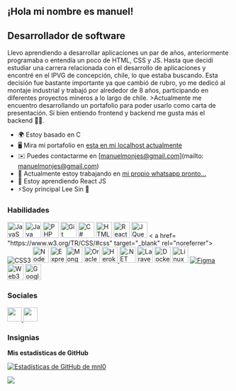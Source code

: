 ¡Hola mi nombre es manuel! 
-------------------------
Desarrollador de software
------------------------- 
Llevo aprendiendo a desarrollar aplicaciones un par de años, anteriormente programaba o entendía un poco de HTML, CSS y JS. Hasta que decidí estudiar una carrera relacionada con el desarrollo de aplicaciones y encontré en el IPVG de concepción, chile, lo que estaba buscando. Esta decisión fue bastante importante ya que cambió de rubro, yo me dedicó al montaje industrial y trabajó por alrededor de 8 años, participando en diferentes proyectos mineros a lo largo de chile. \>Actualmente me encuentro desarrollando un portafolio para poder usarlo como carta de presentación. Si bien entiendo frontend y backend me gusta más el backend 👨‍💻. 
* 🌍 Estoy basado en C
* 🖥️ Mira mi portafolio en [esta en mi localhost actualmente](http://proximamente)[](http://proximamente)
* ✉️ Puedes contactarme en [manuelmonjes@gmail.com](mailto: manuelmonjes@gmail.com)[](mailto:manuelmonjes@gmail.com)
* 🚀 Actualmente estoy trabajando en [mi propio whatsapp pronto...](http://proximamente)[](http://proximamente)
* 🧠 Estoy aprendiendo React JS
* ⚡Soy principal Lee Sin 👀

### Habilidades


<p align="left">
<a href="https://developer.mozilla.org/en-US/docs/Web/JavaScript" target="_blank" rel="noreferrer"><img src="https ://raw.githubusercontent.com/danielcranney/readme-generator/main/public/icons/skills/javascript-colored.svg" width="36" height="36" alt="JavaScript" /></a> <a href="https://www.oracle.com/java/" target="_blank" rel="noreferrer"><img src="https://raw.githubusercontent.com/danielcranney/readme-generator/ main/public/icons/skills/java-colored.svg" width="36" height="36" alt="Java" /></a> <a href="https://www.php.net/ " target="_blank" rel="noreferrer"><img src="https://raw.githubusercontent.com/danielcranney/readme-generator/main/public/icons/skills/php-colored.svg" width=" 36" height="36" alt="PHP" /></a> <a href="https://git-scm.com/" target="_blank" rel="noreferrer"><img src=" https://raw.githubusercontent.com/danielcranney/readme-generator/main/public/icons/skills/git-colored.svg" width="36" height="36" alt="Git" /></a > <a href="https://docs.microsoft.com/en-us/dotnet/csharp/" target="_blank" rel="noreferrer"><img src="https://raw.githubusercontent.com /danielcranney/readme-generator/main/public/icons/skills/csharp-colored.svg" width="36" height="36" alt="C#" /></a> <a href="https:/ /developer.mozilla.org/en-US/docs/Glossary/HTML5" target="_blank" rel="noreferrer"><img src="https://raw.githubusercontent.com/danielcranney/readme-generator/main /public/icons/skills/html5-colored.svg" width="36" height="36" alt="HTML5" /></a> <a href="https://reactjs.org/" target= "_blank" rel="noreferrer"><img src="https://raw.githubusercontent.com/danielcranney/readme-generator/main/public/icons/skills/react-colored.svg" width="36" height ="36" alt="React" /></a> <a href="https://jquery.com/" target="_blank" rel="noreferrer"><img src="https://raw .githubusercontent.com/danielcranney/readme-generator/main/public/icons/skills/jquery-colored.svg" width="36" height="36" alt="JQuery" /></a> < a href= "https://www.w3.org/TR/CSS/#css" target="_blank" rel="noreferrer"><img src="https://raw.githubusercontent.com/danielcranney/readme-generator/ principal/público/icons/skills/css3-colored.svg" ancho="36" altura="36" alt="CSS3" /></a> <a href="https://nodejs.org/en/" target="_blank" rel="noreferrer"> <img src="https://raw.githubusercontent.com/danielcranney/readme-generator/main/public/icons/skills/nodejs-colored.svg" width="36" height="36" alt="NodeJS" /></a> <a href="https://expressjs.com/" target="_blank" rel="noreferrer"><img src="https://raw.githubusercontent.com/danielcranney/readme- generador/main/public/icons/skills/express-colored.svg" width="36" height="36" alt="Express" /></a><a href="https://www.mongodb.com/" target="_blank" rel="noreferrer"><img src="https://raw.githubusercontent.com/danielcranney/readme-generator/main/ public/icons/skills/mongodb-colored.svg" width="36" height="36" alt="MongoDB" /></a> <a href="https://www.oracle.com/uk/ index.html" target="_blank" rel="noreferrer"><img src="https://raw.githubusercontent.com/danielcranney/readme-generator/main/public/icons/skills/oracle-colored.svg" width="36" height="36" alt="Oracle" /></a> <a href="https://www.heroku.com/" target="_blank" rel="noreferrer"><img src="https://raw.githubusercontent.com/danielcranney/readme-generator/main/public/icons/skills/heroku-colored.svg" width="36" height="36" alt="Heroku" /> </a> <a href="https://dotnet.microsoft.com/en-us/" target="_blank" rel="noreferrer"><img src="https://raw.githubusercontent.com/ danielcranney/readme-generator/main/public/icons/skills/dot-net-colored.svg" width="36" height="36" alt=".NET" /></a> <a href="https ://laravel.com/" target="_blank" rel="noreferrer"><img src="https://raw.githubusercontent.com/danielcranney/readme-generator/main/public/icons/skills/laravel- coloured.svg" width="36" height="36" alt="Laravel" /></a> <a href="https://www.docker.com/" target="_blank" rel="noreferrer "><img src="https://raw.githubusercontent.com/danielcranney/readme-generator/main/public/icons/skills/docker-colored.svg" width="36" height="36" alt=" Docker" /></a> <a href="https://www.linux.org" target="_blank" rel="noreferrer"><img src="https://raw.githubusercontent.com/danielcranney /readme-generator/main/public/icons/skills/linux-colored.svg" width="36" height="36" alt="Linux" /></a> <a href="https://www .figma.com/" target="_blank" rel="noreferrer"><img src="https://raw.githubusercontent.com/danielcranney/readme-generator/main/public/icons/skills/figma-colored. svg" ancho="36" altura="36" alt="Figma" /></a> <a href="https://web3js.readthedocs.io/en/v1.7.1/#" target="_blank " rel="noreferrer"><img src="https://raw.githubusercontent.com/danielcranney/readme-generator/main/public/icons/skills/web3js-colored.svg" width="36" height="36" alt="Web3Js" /></a> <a href="https://cloud.google.com/" target="_blank" rel="noreferrer"> <img src="https://raw.githubusercontent.com/danielcranney/readme-generator/main/public/icons/skills/googlecloud-colored.svg" width="36" height="36" alt="Google Cloud " /></a>
</p>


### Sociales

<p align="left"> <a href="https://www.github.com/mnl0" target="_blank" rel="noreferrer"> <imagen> <source media="(prefiere -esquema de color: oscuro)" srcset="https://raw.githubusercontent.com/danielcranney/readme-generator/main/public/icons/socials/github-dark.svg" /> <source media="(prefiere -esquema de color: claro)" srcset="https://raw.githubusercontent.com/danielcranney/readme-generator/main/public/icons/socials/github.svg" /> <img src="https:// raw.githubusercontent.com/danielcranney/readme-generator/main/public/icons/socials/github.svg" width="32" height="32" /> </imagen> </a> <a href="https ://www.x.com/Mnl0_M" target="_blank" rel="noreferrer"> <imagen> <source media="(prefiere-color-esquema: oscuro)" srcset="https://raw.githubusercontent .com/danielcranney/readme-generator/main/public/icons/socials/twitter-dark.svg" /> <source media="(prefiere-color-esquema: claro)" srcset="https://raw.githubusercontent .com/danielcranney/readme-generator/main/public/icons/socials/twitter.svg" /> <img src="https://raw.githubusercontent.com/danielcranney/readme-generator/main/public/icons/ sociales/twitter.svg" width="32" height="32" /> </imagen> </a> </p>

### Insignias

<b>Mis estadísticas de GitHub</b>

<a href="http://www.github.com/mnl0"><img src="https://github-readme-stats.vercel.app/api?username=mnl0&show_icons=true&hide=&count_private=true&title_color=0891b2&text_color =ffffff&icon_color=0891b2&bg_color=1c1917&hide_border=true&show_icons=true" alt="Estadísticas de GitHub de mnl0" /></a>

<a href="http://www.github.com/mnl0"><img src="https://github-readme-streak-stats.herokuapp.com/?user=mnl0&stroke=ffffff&background=1c1917&ring=0891b2&fire= 0891b2&currStreakNum=ffffff&currStreakLabel=0891b2&sideNums=ffffff&sideLabels=ffffff&dates=ffffff&hide_border=true" /></a>
